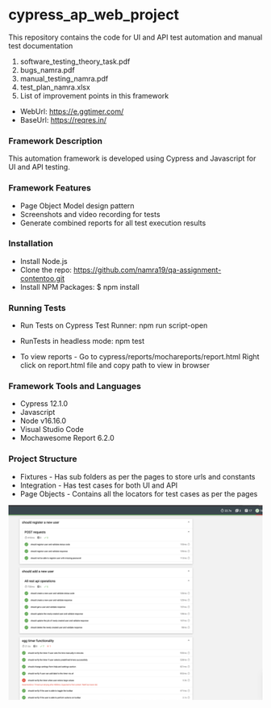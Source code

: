 # cypress_ap_web_project
This repository contains the code for UI and API test automation and manual test documentation

1) software_testing_theory_task.pdf
2) bugs_namra.pdf
3) manual_testing_namra.pdf
4) test_plan_namra.xlsx
5) List of improvement points in this framework

* WebUrl: https://e.ggtimer.com/
* BaseUrl: https://reqres.in/


### Framework Description
This automation framework is developed using Cypress and Javascript for UI and API testing.

### Framework Features

* Page Object Model design pattern
* Screenshots and video recording for tests
* Generate combined reports for all test execution results

### Installation

* Install Node.js
* Clone the repo: https://github.com/namra19/qa-assignment-contentoo.git
* Install NPM Packages: $ npm install

### Running Tests

* Run Tests on Cypress Test Runner: npm run script-open
* RunTests in headless mode: npm test

* To view reports - Go to cypress/reports/mochareports/report.html
Right click on report.html file and copy path to view in browser


### Framework Tools and Languages

* Cypress 12.1.0
* Javascript 
* Node v16.16.0
* Visual Studio Code 
* Mochawesome Report 6.2.0

### Project Structure

* Fixtures - Has sub folders as per the pages to store urls and constants
* Integration - Has test cases for both UI and API
* Page Objects - Contains all the locators for test cases as per the pages

![alt text](sample_report.png)

